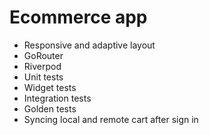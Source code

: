 # Ecommerce app

- Responsive and adaptive layout
- GoRouter
- Riverpod
- Unit tests
- Widget tests
- Integration tests
- Golden tests
- Syncing local and remote cart after sign in